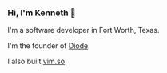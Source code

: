 ### Hi, I'm Kenneth 👋
I'm a software developer in Fort Worth, Texas. 

I'm the founder of [Diode](https://www.withdiode.com).

I also built [vim.so](https://www.vim.so)



<!--
**kennethcassel/kennethcassel** is a ✨ _special_ ✨ repository because its `README.md` (this file) appears on your GitHub profile.

Here are some ideas to get you started:

- 🔭 I’m currently working on ...
- 🌱 I’m currently learning ...
- 👯 I’m looking to collaborate on ...
- 🤔 I’m looking for help with ...
- 💬 Ask me about ...
- 📫 How to reach me: ...
- 😄 Pronouns: ...
- ⚡ Fun fact: ...
-->
